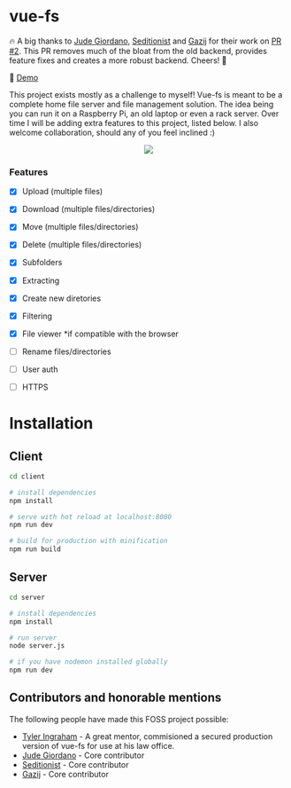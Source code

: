 # vue-fs

:fire: A big thanks to [Jude Giordano](https://github.com/judegiordano), [Seditionist](https://github.com/seditionist) and [Gazij](https://github.com/gazsij) for their
work on [PR #2](https://github.com/FlynnDerek/vue-fs/pull/2). This PR removes much of the bloat from the old backend, provides feature fixes and 
creates a more robust backend. Cheers! :beer:

:rocket: [Demo](https://FlynnDerek.github.io)

This project exists mostly as a challenge to myself! Vue-fs is meant to be a
complete home file server and file management solution. The idea being you can run it on a Raspberry Pi, an old laptop or even a rack server. 
Over time I will be adding extra features to this project, listed below. I also welcome collaboration, should any of you feel inclined :)

<p align="center">
  <img src="https://i.imgur.com/xFYP1Ch.png">
</p>

### Features
- [X] Upload (multiple files)
- [X] Download (multiple files/directories)
- [X] Move (multiple files/directories)
- [X] Delete (multiple files/directories)
- [X] Subfolders 
- [X] Extracting
- [X] Create new diretories
- [X] Filtering
- [X] File viewer   *if compatible with the browser
- [ ] Rename files/directories
- [ ] User auth  
- [ ] HTTPS


# Installation
## Client
``` bash
cd client

# install dependencies
npm install

# serve with hot reload at localhost:8080
npm run dev

# build for production with minification
npm run build
```

## Server
``` bash
cd server

# install dependencies
npm install

# run server
node server.js

# if you have nodemon installed globally
npm run dev
```

## Contributors and honorable mentions
The following people have made this FOSS project possible:
- [Tyler Ingraham](https://413justice.com) - A great mentor, commisioned a secured production version of vue-fs for use at his law office.
- [Jude Giordano](https://github.com/judegiordano) - Core contributor
- [Seditionist](https://github.com/seditionist) - Core contributor
- [Gazij](https://github.com/gazsij) - Core contributor
